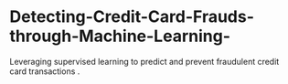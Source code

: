# Detecting-Credit-Card-Frauds-through-Machine-Learning-
Leveraging supervised learning to predict and prevent fraudulent credit card transactions . 
